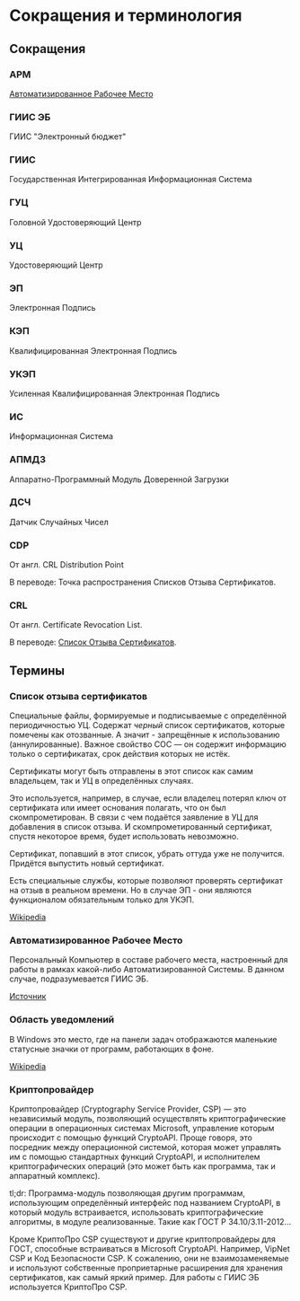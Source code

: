 # Сокращения и терминология

## Сокращения

### АРМ

[Автоматизированное Рабочее Место](#автоматизированное-рабочее-место)

### ГИИС ЭБ

ГИИС "Электронный бюджет"

### ГИИС

Государственная Интегрированная Информационная Система

### ГУЦ

Головной Удостоверяющий Центр

### УЦ

Удостоверяющий Центр

### ЭП

Электронная Подпись

### КЭП

Квалифицированная Электронная Подпись

### УКЭП

Усиленная Квалифицированная Электронная Подпись

### ИС

Информационная Система

### АПМДЗ

Аппаратно-Программный Модуль Доверенной Загрузки

### ДСЧ

Датчик Случайных Чисел

### CDP

От англ. CRL Distribution Point

В переводе: Точка распространения Списков Отзыва Сертификатов.

### CRL

От англ. Certificate Revocation List.

В переводе: [Список Отзыва Сертификатов](#список-отзыва-сертификатов).

## Термины

### Список отзыва сертификатов

Специальные файлы, формируемые и подписываемые с определённой периодичностью УЦ. Содержат _черный_ список сертификатов, которые помечены как отозванные. А значит - запрещённые к использованию (аннулированные). Важное свойство СОС — он содержит информацию только о сертификатах, срок действия которых не истёк.

Сертификаты могут быть отправлены в этот список как самим владельцем, так и УЦ в определённых случаях.

Это используется, например, в случае, если владелец потерял ключ от сертификата или имеет основания полагать, что он был скомпрометирован. В связи с чем подаётся заявление в УЦ для добавления в список отзыва. И скомпрометированный сертификат, спустя некоторое время, будет использовать невозможно.

Сертификат, попавший в этот список, убрать оттуда уже не получится. Придётся выпустить новый сертификат.

Есть специальные службы, которые позволяют проверять сертификат на отзыв в реальном времени. Но в случае ЭП - они являются функционалом обязательным только для УКЭП.

[Wikipedia](https://ru.wikipedia.org/wiki/Certificate_Revocation_List)

### Автоматизированное Рабочее Место

Персональный Компьютер в составе рабочего места, настроенный для работы в рамках какой-либо Автоматизированной Системы. В данном случае, подразумевается ГИИС ЭБ.

[Источник](https://nemtsov.ners.ru/articles/zabluzhdenie-o-tom-chto-arm---eto-pk.html)

### Область уведомлений

В Windows это место, где на панели задач отображаются маленькие статусные значки от программ, работающих в фоне.

[Wikipedia](https://ru.wikipedia.org/wiki/%D0%9E%D0%B1%D0%BB%D0%B0%D1%81%D1%82%D1%8C_%D1%83%D0%B2%D0%B5%D0%B4%D0%BE%D0%BC%D0%BB%D0%B5%D0%BD%D0%B8%D0%B9 "Что такое область уведомлений, статья в Википедии.")

### Криптопровайдер

Криптопровайдер (Cryptography Service Provider, CSP) — это независимый модуль, позволяющий осуществлять криптографические операции в операционных системах Microsoft, управление которым происходит с помощью функций CryptoAPI. Проще говоря, это посредник между операционной системой, которая может управлять им с помощью стандартных функций CryptoAPI, и исполнителем криптографических операций (это может быть как программа, так и аппаратный комплекс).

tl;dr: Программа-модуль позволяющая другим программам, использующим определённый интерфейс под названием CryptoAPI, в который модуль встраивается, использовать криптографические алгоритмы, в модуле реализованные. Такие как ГОСТ Р 34.10/3.11-2012...

Кроме КриптоПро CSP существуют и другие криптопровайдеры для ГОСТ, способные встраиваться в Microsoft CryptoAPI. Например, VipNet CSP и Код Безопасности CSP. К сожалению, они не взаимозаменяемые и используют собственные проприетарные расширения для хранения сертификатов, как самый яркий пример. Для работы с ГИИС ЭБ используется КриптоПро CSP.

<!-- // code: language=markdown insertSpaces=true tabSize=4 -->

